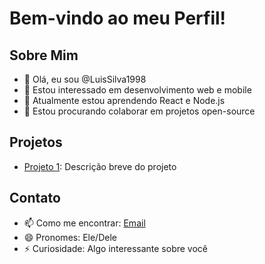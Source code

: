 # Bem-vindo ao meu Perfil!

## Sobre Mim
- 👋 Olá, eu sou @LuisSilva1998
- 👀 Estou interessado em desenvolvimento web e mobile
- 🌱 Atualmente estou aprendendo React e Node.js
- 💞️ Estou procurando colaborar em projetos open-source

## Projetos
- [Projeto 1](link-para-o-projeto): Descrição breve do projeto

## Contato
- 📫 Como me encontrar: [Email](mailto:luishenrique.ext@hotmail.com) 
- 😄 Pronomes: Ele/Dele
- ⚡ Curiosidade: Algo interessante sobre você

